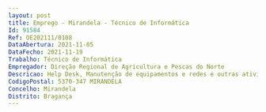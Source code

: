 ```yaml
--- 
layout: post
title: Emprego - Mirandela - Técnico de Informática
Id: 91584
Ref: OE202111/0108
DataAbertura: 2021-11-05
DataFecho: 2021-11-19
Trabalho: Técnico de Informática
Empregador: Direção Regional de Agricultura e Pescas do Norte
Descricao: Help Desk, Manutenção de equipamentos e redes e outras atividades ligadas ao domínio da informática.
CodigoPostal: 5370-347 MIRANDELA
Concelho: Mirandela
Distrito: Bragança
--- 
```

